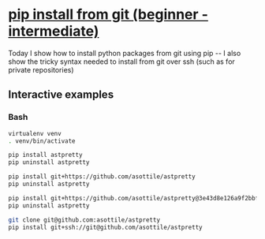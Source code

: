 # [pip install from git (beginner - intermediate)](https://youtu.be/AQrskWh-F5E)

Today I show how to install python packages from git using pip -- I also show the tricky syntax needed to install from git over ssh (such as for private repositories)

## Interactive examples

### Bash

```bash
virtualenv venv
. venv/bin/activate

pip install astpretty
pip uninstall astpretty

pip install git+https://github.com/asottile/astpretty
pip uninstall astpretty

pip install git+https://github.com/asottile/astpretty@3e43d8e126a9f2bbf5f28c674b4478731e6d54b1
pip uninstall astpretty

git clone git@github.com:asottile/astpretty
pip install git+ssh://git@github.com/asottile/astpretty
```
